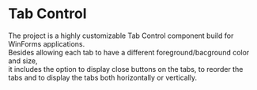Tab Control
===========

The project is a highly customizable Tab Control component build for WinForms applications.  
Besides allowing each tab to have a different foreground/bacground color and size,  
it includes the option to display close buttons on the tabs, to reorder the tabs and to display the tabs both horizontally or vertically.

